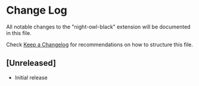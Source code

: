 # Change Log
All notable changes to the "night-owl-black" extension will be documented in this file.

Check [Keep a Changelog](http://keepachangelog.com/) for recommendations on how to structure this file.

## [Unreleased]
- Initial release
